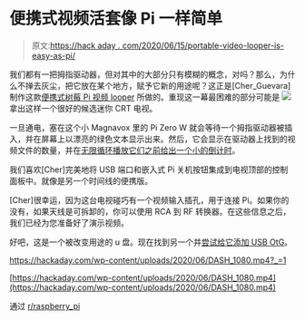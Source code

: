 # 便携式视频活套像 Pi 一样简单

> 原文:[https://hack aday . com/2020/06/15/portable-video-looper-is-easy-as-pi/](https://hackaday.com/2020/06/15/portable-video-looper-is-easy-as-pi/)

我们都有一把拇指驱动器，但对其中的大部分只有模糊的概念，对吗？那么，为什么不掸去灰尘，把它放在某个地方，赋予它新的用途呢？这正是[Cher_Guevara]制作这款[便携式树莓 Pi 视频 looper](https://www.reddit.com/r/RASPBERRY_PI_PROJECTS/comments/h0dn9t/vintage_portable_tv_with_usb_pi_video_looper/) 所做的。重现这一幕最困难的部分可能是 [![](../Images/e61928b3342d413598128dff26306453.png)](https://hackaday.com/wp-content/uploads/2020/06/pi-looper-ctrls.png) 拿出这样一个很好的候选迷你 CRT 电视。

一旦通电，塞在这个小 Magnavox 里的 Pi Zero W 就会等待一个拇指驱动器被插入，并在屏幕上以漂亮的绿色文本显示出来。然后，它会显示在驱动器上找到的视频文件的数量，并在[无限循环播放它们之前给出一个小的倒计时](https://learn.adafruit.com/raspberry-pi-video-looper)。

我们喜欢[Cher]完美地将 USB 端口和嵌入式 Pi 关机按钮集成到电视顶部的控制面板中。就像是另一个时间线的便携版。

[Cher]很幸运，因为这台电视碰巧有一个视频输入插孔，用于连接 Pi。如果你的没有，如果天线是可拆卸的，你可以使用 RCA 到 RF 转换器。在这些信息之后，我们已经为您准备好了演示视频。

好吧，这是一个被改变用途的 u 盘。现在找到另一个并[尝试给它添加 USB OtG](https://hackaday.com/2016/06/20/add-usb-otg-to-a-usb-thumb-drive/)。

 <https://hackaday.com/wp-content/uploads/2020/06/DASH_1080.mp4?_=1>

[https://hackaday.com/wp-content/uploads/2020/06/DASH_1080.mp4](https://hackaday.com/wp-content/uploads/2020/06/DASH_1080.mp4)

通过 [r/raspberry_pi](https://www.reddit.com/r/raspberry_pi/comments/h0fxqx/vintage_portable_tv_with_usb_pi_video_looper/)